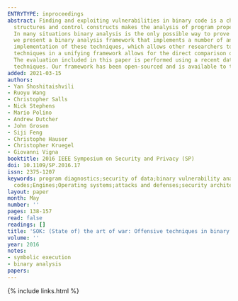 ```yaml
---
ENTRYTYPE: inproceedings
abstract: Finding and exploiting vulnerabilities in binary code is a challenging task. The lack of high-level, semantically rich information about data
  structures and control constructs makes the analysis of program properties harder to scale. However, the importance of binary analysis is on the rise.
  In many situations binary analysis is the only possible way to prove (or disprove) properties about the code that is actually executed. In this paper,
  we present a binary analysis framework that implements a number of analysis techniques that have been proposed in the past. We present a systematized
  implementation of these techniques, which allows other researchers to compose them and develop new approaches. In addition, the implementation of these
  techniques in a unifying framework allows for the direct comparison of these apporaches and the identification of their advantages and disadvantages.
  The evaluation included in this paper is performed using a recent dataset created by DARPA for evaluating the effectiveness of binary vulnerability analysis
  techniques. Our framework has been open-sourced and is available to the security community.
added: 2021-03-15
authors:
- Yan Shoshitaishvili
- Ruoyu Wang
- Christopher Salls
- Nick Stephens
- Mario Polino
- Andrew Dutcher
- John Grosen
- Siji Feng
- Christophe Hauser
- Christopher Kruegel
- Giovanni Vigna
booktitle: 2016 IEEE Symposium on Security and Privacy (SP)
doi: 10.1109/SP.2016.17
issn: 2375-1207
keywords: program diagnostics;security of data;binary vulnerability analysis technique;binary code;data structure;DARPA;Computer bugs;Semantics;Security;Binary
  codes;Engines;Operating systems;attacks and defenses;security architectures;system security
layout: paper
month: May
number: ''
pages: 138-157
read: false
readings: []
title: 'SOK: (State of) the art of war: Offensive techniques in binary analysis'
volume: ''
year: 2016
notes:
- symbolic execution
- binary analysis
papers:
---
```

{% include links.html %}
